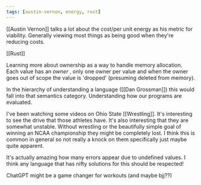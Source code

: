 ```yaml
---
tags: [austin-vernon, energy, rust]
---
```


[[Austin Vernon]] talks a lot about the cost/per unit energy as his metric for viability. Generally viewing most things
as being good when they're reducing costs.

[[Rust]]

Learning more about ownership as a way to handle memory allocation. Each value has an _owner_ , only one owner per value
and when the owner goes out of scope the value is 'dropped' (presuming deleted from memory).

In the hierarchy of understanding a language ([[Dan Grossman]]) this would fall into that semantics category.
Understanding how our programs are evaluated.

I've been watching some videos on Ohio State [[Wrestling]]. It's interesting to see the drive that those athletes have.
It's also interesting that they are somewhat unstable. Without wrestling or the beautifully simple goal of winning an
NCAA championship they might be completely lost. I think this is common in general so not really a knock on them
specifically just maybe quite apparent.

It's actually amazing how many errors appear due to undefined values. I think any language that has nifty solutions for
this should be respected!


ChatGPT might be a game changer for workouts (and maybe bjj??)

